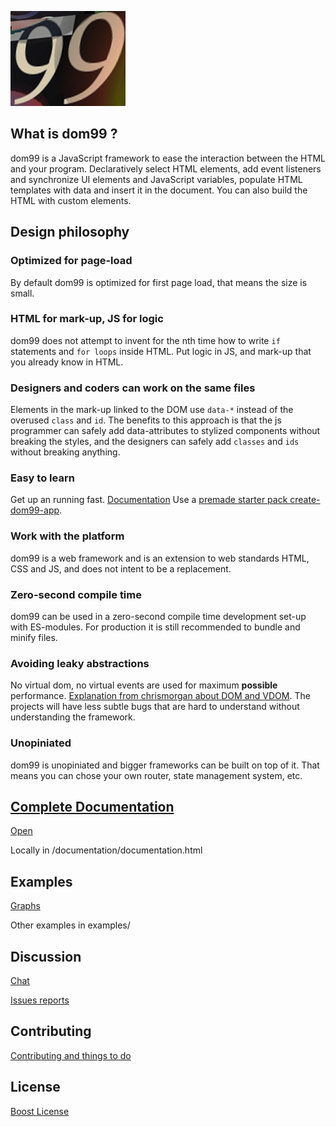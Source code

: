 ![DOM99](images/visual2.jpg)


## What is dom99 ?

dom99 is a JavaScript framework to ease the interaction between the HTML and your program. Declaratively select HTML elements, add event listeners and synchronize UI elements and JavaScript variables, populate HTML templates with data and insert it in the document.
You can also build the HTML with custom elements.
<!-- [Demo](http://jsbin.com/tepezuj/3/embed?html,js,output) -->

## Design philosophy



### Optimized for page-load

By default dom99 is optimized for first page load, that means the size is small.


### HTML for mark-up, JS for logic

dom99 does not attempt to invent for the nth time how to write `if` statements and `for loops` inside HTML. Put logic in JS, and mark-up that you already know in HTML.


### Designers and coders can work on the same files

Elements in the mark-up linked to the DOM use `data-*` instead of the overused `class` and `id`. The benefits to this approach is that the js programmer can safely add data-attributes to stylized components without breaking the styles, and the designers can safely add `classes` and `ids` without breaking anything.


### Easy to learn

Get up an running fast.  [Documentation](https://cdn.rawgit.com/GrosSacASac/DOM99/master/documentation/documentation.html) Use a [premade starter pack create-dom99-app](https://github.com/GrosSacASac/create-dom99-app/).


### Work with the platform

dom99 is a web framework and is an extension to web standards HTML, CSS and JS, and does not intent to be a replacement.


### Zero-second compile time

dom99 can be used in a zero-second compile time development set-up with ES-modules. For production it is still recommended to bundle and minify files.


### Avoiding leaky abstractions

No virtual dom, no virtual events are used for maximum **possible** performance. [Explanation from chrismorgan about DOM and VDOM](https://news.ycombinator.com/item?id=15957517). The projects will have less subtle bugs that are hard to understand without understanding the framework.


### Unopiniated

dom99 is unopiniated and bigger frameworks can be built on top of it. That means you can chose your own router, state management system, etc.


## [Complete Documentation](https://cdn.rawgit.com/GrosSacASac/DOM99/master/documentation/documentation.html)

[Open](https://cdn.rawgit.com/GrosSacASac/DOM99/master/documentation/documentation.html)


Locally in /documentation/documentation.html


## Examples

[Graphs](https://github.com/GrosSacASac/graphs)

Other examples in examples/


## Discussion

[Chat](https://dystroy.org/miaou/3)

[Issues reports](https://github.com/GrosSacASac/DOM99/issues)


## Contributing

[Contributing and things to do](CONTRIBUTING.md)


## License

[Boost License](./LICENSE.txt)
